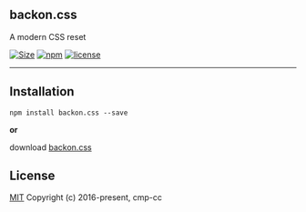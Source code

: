 ## backon.css
A modern CSS reset

[![Size](https://badge-size.herokuapp.com/cmp-cc/backon.css/master/dist/backon.min.css.svg?color=orange&label=file%20size)](https://raw.githubusercontent.com/cmp-cc/backon.css/master/dist/backon.min.css)
[![npm](https://img.shields.io/npm/v/backon.css.svg)](https://www.npmjs.com/package/backon.css)
[![license](https://img.shields.io/badge/license-MIT-blue.svg)](https://www.npmjs.com/package/backon.css)
- ---


## Installation
```
npm install backon.css --save

```

**or**

download [backon.css](https://raw.githubusercontent.com/cmp-cc/backon.css/master/dist/backon.min.css)


## License
[MIT](http://opensource.org/licenses/MIT)
Copyright (c) 2016-present, cmp-cc